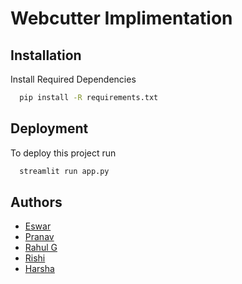 
# Webcutter Implimentation



## Installation

Install Required Dependencies 

```bash
  pip install -R requirements.txt
```
    

## Deployment

To deploy this project run

```bash
  streamlit run app.py
```

  
## Authors

- [Eswar](https://www.github.com/eswardivi)
- [Pranav](https://github.com/genpranav)
- [Rahul G](https://github.com/DoomSlayer64)
- [Rishi]()
- [Harsha]() 
